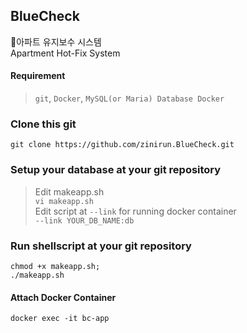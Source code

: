 ## BlueCheck
🔨아파트 유지보수 시스템  
Apartment Hot-Fix System

#### Requirement
> `git`, `Docker`, `MySQL(or Maria) Database Docker`

### Clone this git
```git clone https://github.com/zinirun.BlueCheck.git```

### Setup your database at your git repository
> Edit makeapp.sh  
```vi makeapp.sh```  
> Edit script at `--link` for running docker container  
```--link YOUR_DB_NAME:db```

### Run shellscript at your git repository
```chmod +x makeapp.sh;```  
```./makeapp.sh```

#### Attach Docker Container
```docker exec -it bc-app```
